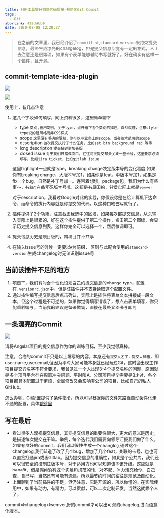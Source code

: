 ```yaml
---
title: 利用工具提升前端代码质量-规范化Git Commit
tags:
  - Git
abbrlink: 415ddbb0
date: 2020-08-08 12:20:27
---
```

> 在之前的文章里，我已经介绍了`commitlint`,`standard-version`来约束提交信息，最终生成漂亮的changelog，但是提交信息毕竟有一定的格式，人工去注意还是很繁琐，如果有个表单能够辅助书写就好了。好在确实有这样一个插件，且开源。

## commit-template-idea-plugin


![](https://static.1991421.cn/2020/2020-08-08-124349.jpeg)


![](https://static.1991421.cn/2020/2020-08-08-122813.jpeg)

使用上，有几点注意

1. 这几个字段如何填写，网上资料很多，这里简单聊下
	
	- type `类别,善用类别，关于type，点开看下各个类别的描述，自然就懂，注意style type说的是风格而非CSS样式`
	- scope `这里没有明确的限制，你可以写业务上的scope，或者技术范畴的scope`
	- description `这次提交执行了什么任务，比如set btn background red 等等`
	- long description `提交描述的加长版`
	- closed issue `对于我们日常做项目，往往每次提交都会关联一些卡号，这里要求必须填写，比如jira ticket，比如gitlab issue`
	
	这里highlight一点就是type，breaking change决定版本号的变化程度,如果你有breaking
 change，大版本号加1，如果你是feat，中版本号加1，如果是fix一个bug，自然是补丁号加一。连带着想想，package包，我们为什么有些事～，有些^,有些写死版本号呢。这都是有原因的，背后实际上就是`semver`
 	
 	对于description，我看过Google对此的实践，你假设你是在给计算机下达命令，而命令的执行内容就是你提交的代码。以这种口吻去写就行了。
 	
 	
2. 插件提供了2个功能，注意截图我选中的区域，如果每次都提交信息，从头输入实际上是很累的，好在这个插件提供了第二个操作，点击第二个图标，会显示历史提交信息列表，这样你完全可以选择一个，然后微调即可。
3. 提交信息历史是项目级的，跨项目并不共享
4. 在输入issue号的时候一定要以`#`为前缀， 否则与此配合使用的`standard-version`生成changelog时无法识别issue号


## 当前该插件不足的地方
1. 项目下，我们有时会个性化设定自己的提交信息的change type，配置在`.versionrc.json`中，但是该插件并不支持读取这个配置文件。
2. 通过插件编写提交信息后点击确认，实际上是插件将表单文本拼接成一段文本，但这个过程是不可逆的，如果你觉得填写错误了，想点击表单填写，你只能重新编写。当前我的建议是如果微调，直接在最终文本书写即可


## 一条漂亮的Commit


![](https://static.1991421.cn/2020/2020-08-08-125743.jpeg)

请将Angular项目的提交信息作为你的训练目标，至少我觉得真棒。

注意，合格的commit不只是以上填写的内容，本身还有`提交人名字，提交人邮箱`，即user.name,user.email,但因为平时大家可能本身就已经玩过Git，这时会出现工作项目提交的名字不符合要求，我曾见过一个人出现3-4个提交名称的问题，原因就是多个项目平台存在配置冲突问题。平时叫A，公司项目提交需要是B才对，各个项目都具体配置过于麻烦，全局修改又会影响非公司的项目，比如自己的私人GitHub。

怎么办呢，Git配置提供了条件指令，所以可以根据你的文件夹路径自动条件化走不通的配置，具体[戳这里](https://1991421.cn/2020/08/08/4ead3715/)


## 写在最后

- 看过很多人漠视提交信息，其实提交信息的重要性很大，更大的意义是历史，是描述每次提交在干嘛。举例，每个迭代我们需要向领导汇报我们做了什么，如果有良好的commit，我们可以很快生成一个changlog,通过这个changelog,我们知道了改了几个bug，增加了几个feat，关联的卡号，也也可以直接打通jira或者Gitlab。因为提交信息的准确性，如果是个公共库，我们还可以很安全的控制住版本号，对于适用方也可以知道该不该升级。这些就是benefit，但是假如没有这个实践和规范的话，对不起，体力活交给你，自己查，自己写，当然还有可能有遗漏。所以最节约时间的往往是规范及自动化。
- 上面聊到了当前插件的不足，但仍注意，它是开源的，所以你懂的。在实际使用中，如果有动力，有精力，可以贡献，可以二次定制开发。当然这就靠个人了。

commit=》changelog=》semver,好的commit才可以出可观的chagelog,进而语意化版本。




